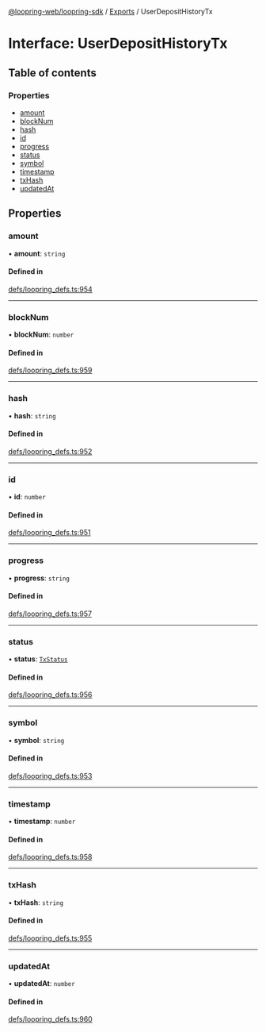 [@loopring-web/loopring-sdk](../README.md) / [Exports](../modules.md) / UserDepositHistoryTx

# Interface: UserDepositHistoryTx

## Table of contents

### Properties

- [amount](UserDepositHistoryTx.md#amount)
- [blockNum](UserDepositHistoryTx.md#blocknum)
- [hash](UserDepositHistoryTx.md#hash)
- [id](UserDepositHistoryTx.md#id)
- [progress](UserDepositHistoryTx.md#progress)
- [status](UserDepositHistoryTx.md#status)
- [symbol](UserDepositHistoryTx.md#symbol)
- [timestamp](UserDepositHistoryTx.md#timestamp)
- [txHash](UserDepositHistoryTx.md#txhash)
- [updatedAt](UserDepositHistoryTx.md#updatedat)

## Properties

### amount

• **amount**: `string`

#### Defined in

[defs/loopring_defs.ts:954](https://github.com/Loopring/loopring_sdk/blob/538bd47/src/defs/loopring_defs.ts#L954)

___

### blockNum

• **blockNum**: `number`

#### Defined in

[defs/loopring_defs.ts:959](https://github.com/Loopring/loopring_sdk/blob/538bd47/src/defs/loopring_defs.ts#L959)

___

### hash

• **hash**: `string`

#### Defined in

[defs/loopring_defs.ts:952](https://github.com/Loopring/loopring_sdk/blob/538bd47/src/defs/loopring_defs.ts#L952)

___

### id

• **id**: `number`

#### Defined in

[defs/loopring_defs.ts:951](https://github.com/Loopring/loopring_sdk/blob/538bd47/src/defs/loopring_defs.ts#L951)

___

### progress

• **progress**: `string`

#### Defined in

[defs/loopring_defs.ts:957](https://github.com/Loopring/loopring_sdk/blob/538bd47/src/defs/loopring_defs.ts#L957)

___

### status

• **status**: [`TxStatus`](../enums/TxStatus.md)

#### Defined in

[defs/loopring_defs.ts:956](https://github.com/Loopring/loopring_sdk/blob/538bd47/src/defs/loopring_defs.ts#L956)

___

### symbol

• **symbol**: `string`

#### Defined in

[defs/loopring_defs.ts:953](https://github.com/Loopring/loopring_sdk/blob/538bd47/src/defs/loopring_defs.ts#L953)

___

### timestamp

• **timestamp**: `number`

#### Defined in

[defs/loopring_defs.ts:958](https://github.com/Loopring/loopring_sdk/blob/538bd47/src/defs/loopring_defs.ts#L958)

___

### txHash

• **txHash**: `string`

#### Defined in

[defs/loopring_defs.ts:955](https://github.com/Loopring/loopring_sdk/blob/538bd47/src/defs/loopring_defs.ts#L955)

___

### updatedAt

• **updatedAt**: `number`

#### Defined in

[defs/loopring_defs.ts:960](https://github.com/Loopring/loopring_sdk/blob/538bd47/src/defs/loopring_defs.ts#L960)
